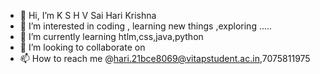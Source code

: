 - 👋 Hi, I’m K S H V Sai Hari Krishna 
- 👀 I’m interested in coding , learning new things ,exploring .....
- 🌱 I’m currently learning htlm,css,java,python
- 💞️ I’m looking to collaborate on 
- 📫 How to reach me @hari.21bce8069@vitapstudent.ac.in,7075811975

<!---
21BCE8069/21BCE8069 is a ✨ special ✨ repository because its `README.md` (this file) appears on your GitHub profile.
You can click the Preview link to take a look at your changes.
--->
